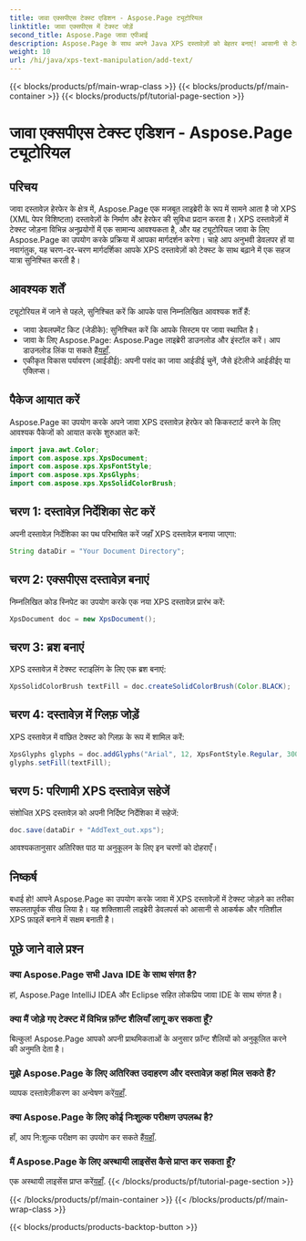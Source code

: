 ```yaml
---
title: जावा एक्सपीएस टेक्स्ट एडिशन - Aspose.Page ट्यूटोरियल
linktitle: जावा एक्सपीएस में टेक्स्ट जोड़ें
second_title: Aspose.Page जावा एपीआई
description: Aspose.Page के साथ अपने Java XPS दस्तावेज़ों को बेहतर बनाएं! आसानी से टेक्स्ट जोड़ने के लिए हमारी चरण-दर-चरण मार्गदर्शिका का पालन करें। आज ही अपने दस्तावेज़ हेरफेर कौशल को उन्नत करें।
weight: 10
url: /hi/java/xps-text-manipulation/add-text/
---
```


{{< blocks/products/pf/main-wrap-class >}}
{{< blocks/products/pf/main-container >}}
{{< blocks/products/pf/tutorial-page-section >}}

# जावा एक्सपीएस टेक्स्ट एडिशन - Aspose.Page ट्यूटोरियल

## परिचय
जावा दस्तावेज़ हेरफेर के क्षेत्र में, Aspose.Page एक मजबूत लाइब्रेरी के रूप में सामने आता है जो XPS (XML पेपर विशिष्टता) दस्तावेज़ों के निर्माण और हेरफेर की सुविधा प्रदान करता है। XPS दस्तावेज़ों में टेक्स्ट जोड़ना विभिन्न अनुप्रयोगों में एक सामान्य आवश्यकता है, और यह ट्यूटोरियल जावा के लिए Aspose.Page का उपयोग करके प्रक्रिया में आपका मार्गदर्शन करेगा। चाहे आप अनुभवी डेवलपर हों या नवागंतुक, यह चरण-दर-चरण मार्गदर्शिका आपके XPS दस्तावेज़ों को टेक्स्ट के साथ बढ़ाने में एक सहज यात्रा सुनिश्चित करती है।
## आवश्यक शर्तें
ट्यूटोरियल में जाने से पहले, सुनिश्चित करें कि आपके पास निम्नलिखित आवश्यक शर्तें हैं:
- जावा डेवलपमेंट किट (जेडीके): सुनिश्चित करें कि आपके सिस्टम पर जावा स्थापित है।
-  जावा के लिए Aspose.Page: Aspose.Page लाइब्रेरी डाउनलोड और इंस्टॉल करें। आप डाउनलोड लिंक पा सकते हैं[यहाँ](https://releases.aspose.com/page/java/).
- एकीकृत विकास पर्यावरण (आईडीई): अपनी पसंद का जावा आईडीई चुनें, जैसे इंटेलीजे आईडीईए या एक्लिप्स।
## पैकेज आयात करें
Aspose.Page का उपयोग करके अपने जावा XPS दस्तावेज़ हेरफेर को किकस्टार्ट करने के लिए आवश्यक पैकेजों को आयात करके शुरुआत करें:
```java
import java.awt.Color;
import com.aspose.xps.XpsDocument;
import com.aspose.xps.XpsFontStyle;
import com.aspose.xps.XpsGlyphs;
import com.aspose.xps.XpsSolidColorBrush;
```
## चरण 1: दस्तावेज़ निर्देशिका सेट करें
अपनी दस्तावेज़ निर्देशिका का पथ परिभाषित करें जहाँ XPS दस्तावेज़ बनाया जाएगा:
```java
String dataDir = "Your Document Directory";
```
## चरण 2: एक्सपीएस दस्तावेज़ बनाएं
निम्नलिखित कोड स्निपेट का उपयोग करके एक नया XPS दस्तावेज़ प्रारंभ करें:
```java
XpsDocument doc = new XpsDocument();
```
## चरण 3: ब्रश बनाएं
XPS दस्तावेज़ में टेक्स्ट स्टाइलिंग के लिए एक ब्रश बनाएं:
```java
XpsSolidColorBrush textFill = doc.createSolidColorBrush(Color.BLACK);
```
## चरण 4: दस्तावेज़ में ग्लिफ़ जोड़ें
XPS दस्तावेज़ में वांछित टेक्स्ट को ग्लिफ़ के रूप में शामिल करें:
```java
XpsGlyphs glyphs = doc.addGlyphs("Arial", 12, XpsFontStyle.Regular, 300f, 450f, "Hello World!");
glyphs.setFill(textFill);
```
## चरण 5: परिणामी XPS दस्तावेज़ सहेजें
संशोधित XPS दस्तावेज़ को अपनी निर्दिष्ट निर्देशिका में सहेजें:
```java
doc.save(dataDir + "AddText_out.xps");
```
आवश्यकतानुसार अतिरिक्त पाठ या अनुकूलन के लिए इन चरणों को दोहराएँ।
## निष्कर्ष
बधाई हो! आपने Aspose.Page का उपयोग करके जावा में XPS दस्तावेज़ों में टेक्स्ट जोड़ने का तरीका सफलतापूर्वक सीख लिया है। यह शक्तिशाली लाइब्रेरी डेवलपर्स को आसानी से आकर्षक और गतिशील XPS फ़ाइलें बनाने में सक्षम बनाती है।
## पूछे जाने वाले प्रश्न
### क्या Aspose.Page सभी Java IDE के साथ संगत है?
हां, Aspose.Page IntelliJ IDEA और Eclipse सहित लोकप्रिय जावा IDE के साथ संगत है।
### क्या मैं जोड़े गए टेक्स्ट में विभिन्न फ़ॉन्ट शैलियाँ लागू कर सकता हूँ?
बिल्कुल! Aspose.Page आपको अपनी प्राथमिकताओं के अनुसार फ़ॉन्ट शैलियों को अनुकूलित करने की अनुमति देता है।
### मुझे Aspose.Page के लिए अतिरिक्त उदाहरण और दस्तावेज़ कहां मिल सकते हैं?
 व्यापक दस्तावेज़ीकरण का अन्वेषण करें[यहाँ](https://reference.aspose.com/page/java/).
### क्या Aspose.Page के लिए कोई निःशुल्क परीक्षण उपलब्ध है?
 हाँ, आप नि:शुल्क परीक्षण का उपयोग कर सकते हैं[यहाँ](https://releases.aspose.com/).
### मैं Aspose.Page के लिए अस्थायी लाइसेंस कैसे प्राप्त कर सकता हूँ?
 एक अस्थायी लाइसेंस प्राप्त करें[यहाँ](https://purchase.aspose.com/temporary-license/).
{{< /blocks/products/pf/tutorial-page-section >}}

{{< /blocks/products/pf/main-container >}}
{{< /blocks/products/pf/main-wrap-class >}}

{{< blocks/products/products-backtop-button >}}
